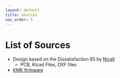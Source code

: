 ```yaml
---
layout: default
title: Sources
nav_order: 5
---
```


# List of Sources

- Design based on the Dissatisfaction 65 by [Nicell](https://github.com/Nicell/Dissatisfaction-65) 
    - PCB, Kicad Files, DXF files
- [KMK firmware](http://kmkfw.io/)

